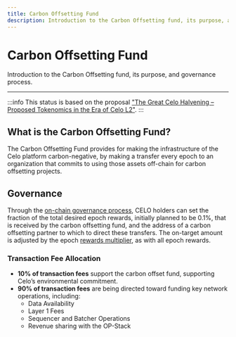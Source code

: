 ```yaml
---
title: Carbon Offsetting Fund
description: Introduction to the Carbon Offsetting fund, its purpose, and governance process.
---
```


# Carbon Offsetting Fund

Introduction to the Carbon Offsetting fund, its purpose, and governance process.

---

:::info
This status is based on the proposal ["The Great Celo Halvening – Proposed Tokenomics in the Era of Celo L2"](https://forum.celo.org/t/the-great-celo-halvening-proposed-tokenomics-in-the-era-of-celo-l2/9701).
:::

## What is the Carbon Offsetting Fund?

The Carbon Offsetting Fund provides for making the infrastructure of the Celo platform carbon-negative, by making a transfer every epoch to an organization that commits to using those assets off-chain for carbon offsetting projects.

## Governance

Through the [on-chain governance process](/what-is-celo/joining-celo/governance/overview/), CELO holders can set the fraction of the total desired epoch rewards, initially planned to be 0.1%, that is received by the carbon offsetting fund, and the address of a carbon offsetting partner to which to direct these transfers. The on-target amount is adjusted by the epoch [rewards multiplier](/what-is-celo/about-celo-l1/protocol/pos/epoch-rewards), as with all epoch rewards.

### Transaction Fee Allocation

- **10% of transaction fees** support the carbon offset fund, supporting Celo’s environmental commitment.
- **90% of transaction fees** are being directed toward funding key network operations, including:
  - Data Availability
  - Layer 1 Fees
  - Sequencer and Batcher Operations
  - Revenue sharing with the OP-Stack

